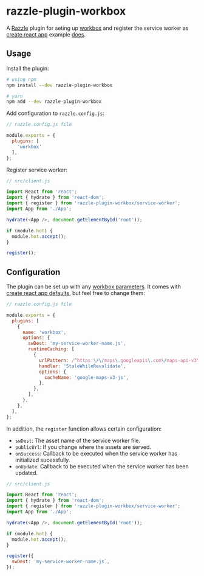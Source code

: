 # razzle-plugin-workbox

A [Razzle](https://github.com/jaredpalmer/razzle) plugin for seting up [workbox](https://developers.google.com/web/tools/workbox/modules/workbox-webpack-plugin) and register the service worker as [create react app](https://github.com/facebook/create-react-app) example [does](https://github.com/facebook/create-react-app/blob/master/packages/cra-template/template/src/serviceWorker.js).

## Usage

Install the plugin:

```sh
# using npm
npm install --dev razzle-plugin-workbox

# yarn
npm add --dev razzle-plugin-workbox
```

Add configuration to `razzle.config.js`:

```js
// razzle.config.js file

module.exports = {
  plugins: [
    'workbox'
  ],
};
```

Register service worker:

```js
// src/client.js

import React from 'react';
import { hydrate } from 'react-dom';
import { register } from 'razzle-plugin-workbox/service-worker';
import App from './App';

hydrate(<App />, document.getElementById('root'));

if (module.hot) {
  module.hot.accept();
}

register();
```

## Configuration

The plugin can be set up with any [workbox parameters](https://developers.google.com/web/tools/workbox/reference-docs/latest/module-workbox-webpack-plugin.GenerateSW#GenerateSW). It comes with [create react app defaults](./index.js#L11), but feel free to change them:


```js
// razzle.config.js file

module.exports = {
  plugins: [
    {
      name: 'workbox',
      options: {
        swDest: 'my-service-worker-name.js',
        runtimeCaching: [
          {
            urlPattern: /^https:\/\/maps\.googleapis\.com\/maps-api-v3\/api\/js/,
            handler: 'StaleWhileRevalidate',
            options: {
              cacheName: 'google-maps-v3-js',
            },
          },
        ],
      },
    },
  ],
};
```

In addition, the `register` function allows certain configuration:
- `swDest`: The asset name of the service worker file.
- `publicUrl`: If you change where the assets are served.
- `onSuccess`: Callback to be executed when the service worker has initialized sucessfully.
- `onUpdate`: Callback to be executed when the service worker has been updated.

```js
// src/client.js

import React from 'react';
import { hydrate } from 'react-dom';
import { register } from 'razzle-plugin-workbox/service-worker';
import App from './App';

hydrate(<App />, document.getElementById('root'));

if (module.hot) {
  module.hot.accept();
}

register({
  swDest: 'my-service-worker-name.js`,
});
```
